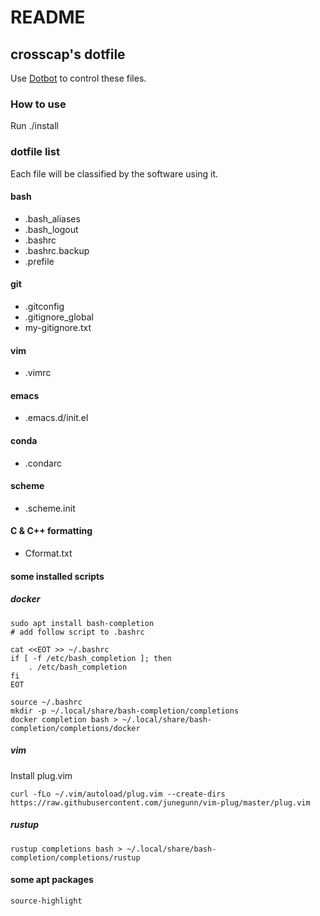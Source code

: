 # README

## crosscap's dotfile

Use [Dotbot](https://github.com/anishathalye/dotbot) to control these files.

### How to use

Run ./install

### dotfile list

Each file will be classified by the software using it.

#### bash

- .bash_aliases
- .bash_logout
- .bashrc
- .bashrc.backup
- .prefile

#### git

- .gitconfig
- .gitignore_global
- my-gitignore.txt

#### vim

- .vimrc

#### emacs

- .emacs.d/init.el

#### conda

- .condarc

#### scheme

- .scheme.init

#### C & C++ formatting

- Cformat.txt

#### some installed scripts

##### docker

```shell
sudo apt install bash-completion
# add follow script to .bashrc

cat <<EOT >> ~/.bashrc
if [ -f /etc/bash_completion ]; then
    . /etc/bash_completion
fi
EOT

source ~/.bashrc
mkdir -p ~/.local/share/bash-completion/completions
docker completion bash > ~/.local/share/bash-completion/completions/docker
```

##### vim

Install plug.vim

```shell
curl -fLo ~/.vim/autoload/plug.vim --create-dirs https://raw.githubusercontent.com/junegunn/vim-plug/master/plug.vim
```

##### rustup

```shell
rustup completions bash > ~/.local/share/bash-completion/completions/rustup
```

#### some apt packages

```shell
source-highlight
```
